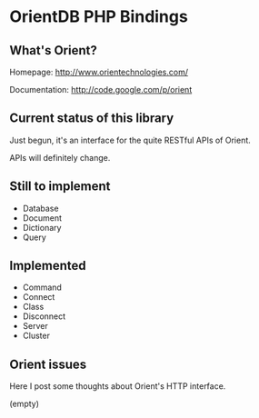 # OrientDB PHP Bindings

## What's Orient?

Homepage: http://www.orientechnologies.com/

Documentation: http://code.google.com/p/orient

## Current status of this library

Just begun, it's an interface for the quite RESTful APIs of Orient.

APIs will definitely change.

## Still to implement

* Database
* Document
* Dictionary
* Query

## Implemented

* Command
* Connect
* Class
* Disconnect
* Server
* Cluster

## Orient issues

Here I post some thoughts about Orient's HTTP interface.

(empty)

